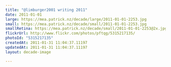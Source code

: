 ```yaml
---
title: "@limburger2001 writing 2011"
date: 2011-01-01
large: https://mea.patrick.nz/decade/large/2011-01-01-2253.jpg
small: https://mea.patrick.nz/decade/small/2011-01-01-2253.jpg
smallRetina: https://mea.patrick.nz/decade/small/2011-01-01-2253@2x.jpg
flickrUrl: http://www.flickr.com/photos/pftqg/5315217135/
photoId: "5315217135"
createdAt: 2011-01-31 11:04:37.11197
updatedAt: 2011-01-31 11:04:37.11197
layout: decade-image

---
```


